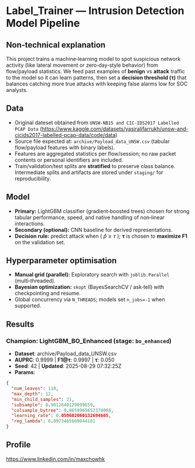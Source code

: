 # Label_Trainer — Intrusion Detection Model Pipeline

## Non‑technical explanation
This project trains a machine‑learning model to spot suspicious network activity (like lateral movement or zero‑day‑style behavior) from flow/payload statistics. We feed past examples of **benign** vs **attack** traffic to the model so it can learn patterns, then set a **decision threshold (τ)** that balances catching more true attacks with keeping false alarms low for SOC analysts.

## Data
- Original dateset obtained from `UNSW-NB15 and CIC-IDS2017 Labelled PCAP Data` (https://www.kaggle.com/datasets/yasiralifarrukh/unsw-and-cicids2017-labelled-pcap-data/code/data)
- Source file expected at: `archive/Payload_data_UNSW.csv` (tabular flow/payload features with binary labels).
- Features are aggregated statistics per flow/session; no raw packet contents or personal identifiers are included.
- Train/validation/test splits are **stratified** to preserve class balance. Intermediate splits and artifacts are stored under `staging/` for reproducibility.

## Model
- **Primary:** LightGBM classifier (gradient‑boosted trees) chosen for strong tabular performance, speed, and native handling of non‑linear interactions.
- **Secondary (optional):** CNN baseline for derived representations.
- **Decision rule:** predict attack when \( $\hat p \ge \tau$ \); **τ** is chosen to **maximize F1** on the validation set.

## Hyperparameter optimisation
- **Manual grid (parallel):** Exploratory search with `joblib.Parallel` (multi‑threaded).
- **Bayesian optimization:** `skopt` (BayesSearchCV / ask‑tell) with checkpointing and resume.
- Global concurrency via `N_THREADS`; models set `n_jobs=-1` when supported.

## Results


### Champion: LightGBM_BO_Enhanced (stage: `bo_enhanced`)
- **Dataset**: archive/Payload_data_UNSW.csv
- **AUPRC**: 0.9999 | **F1@τ**: 0.9997 | **τ**: 0.050
- **Seed**: 42 | **Updated**: 2025-08-29 07:32:25Z
- **Params**:

```json
{
  "num_leaves": 118,
  "max_depth": 12,
  "min_child_samples": 21,
  "subsample": 0.9012640129099659,
  "colsample_bytree": 0.8659965652378008,
  "learning_rate": 0.050602060132694665,
  "reg_lambda": 0.8973465609044181
}
```


## Profile
https://www.linkedin.com/in/maxchowhk
